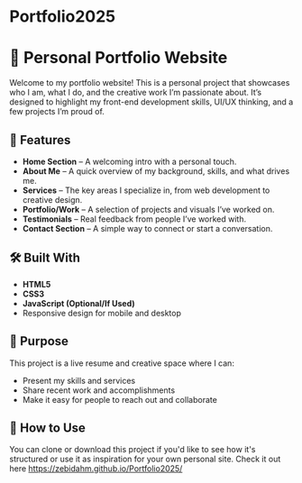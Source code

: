 # Portfolio2025
# 💼 Personal Portfolio Website

Welcome to my portfolio website! This is a personal project that showcases who I am, what I do, and the creative work I’m passionate about. It’s designed to highlight my front-end development skills, UI/UX thinking, and a few projects I’m proud of.

## 🌟 Features

- **Home Section** – A welcoming intro with a personal touch.
- **About Me** – A quick overview of my background, skills, and what drives me.
- **Services** – The key areas I specialize in, from web development to creative design.
- **Portfolio/Work** – A selection of projects and visuals I’ve worked on.
- **Testimonials** – Real feedback from people I’ve worked with.
- **Contact Section** – A simple way to connect or start a conversation.

## 🛠️ Built With

- **HTML5**
- **CSS3**
- **JavaScript (Optional/If Used)**
- Responsive design for mobile and desktop

## 🎯 Purpose

This project is a live resume and creative space where I can:

- Present my skills and services
- Share recent work and accomplishments
- Make it easy for people to reach out and collaborate

## 📌 How to Use

You can clone or download this project if you'd like to see how it's structured or use it as inspiration for your own personal site.
Check it out here https://zebidahm.github.io/Portfolio2025/



